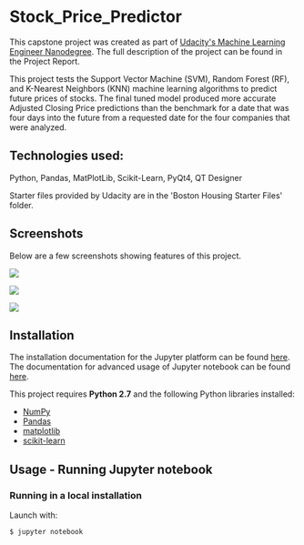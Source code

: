 # Stock_Price_Predictor
This capstone project was created as part of [Udacity's Machine Learning Engineer Nanodegree](https://www.udacity.com/course/machine-learning-engineer-nanodegree--nd009). The full description of the project can be found in the Project Report.

This project tests the Support Vector Machine (SVM), Random Forest (RF), and K-Nearest Neighbors (KNN) machine learning algorithms to predict future prices of stocks. The final tuned model produced more accurate Adjusted Closing Price predictions than the benchmark for a date that was four days into the future from a requested date for the four companies that were analyzed.

## Technologies used:

Python, Pandas, MatPlotLib, Scikit-Learn, PyQt4, QT Designer

Starter files provided by Udacity are in the 'Boston Housing Starter Files' folder. 

## Screenshots
Below are a few screenshots showing features of this project.

![](boston_housing_stats.png)

![](boston_housing_DTperformances.png)

![](boston_housing_DTcomplexity.png)

## Installation
The installation documentation for the Jupyter platform can be found [here](https://jupyter.readthedocs.io/en/latest/install.html).
The documentation for advanced usage of Jupyter notebook can be found
[here](https://jupyter-notebook.readthedocs.io/en/latest/).


This project requires **Python 2.7** and the following Python libraries installed:

- [NumPy](http://www.numpy.org/)
- [Pandas](http://pandas.pydata.org)
- [matplotlib](http://matplotlib.org/)
- [scikit-learn](http://scikit-learn.org/stable/)


## Usage - Running Jupyter notebook

### Running in a local installation

Launch with:

    $ jupyter notebook
